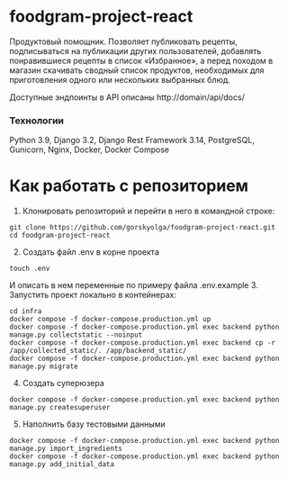 # foodgram-project-react
Продуктовый помощник. Позволяет публиковать рецепты, подписываться на публикации других пользователей, добавлять понравившиеся рецепты в список «Избранное», а перед походом в магазин скачивать сводный список продуктов, необходимых для приготовления одного или нескольких выбранных блюд.

Доступные эндпоинты в API описаны http://domain/api/docs/

### Технологии
Python 3.9, Django 3.2, Django Rest Framework 3.14, PostgreSQL, Gunicorn, Nginx, Docker, Docker Compose

# Как работать с репозиторием
1. Клонировать репозиторий и перейти в него в командной строке:
```
git clone https://github.com/gorskyolga/foodgram-project-react.git
cd foodgram-project-react
```
2. Создать файл .env в корне проекта
```
touch .env
```
И описать в нем переменные по примеру файла .env.example
3. Запустить проект локально в контейнерах:
```
cd infra
docker compose -f docker-compose.production.yml up
docker compose -f docker-compose.production.yml exec backend python manage.py collectstatic --noinput
docker compose -f docker-compose.production.yml exec backend cp -r /app/collected_static/. /app/backend_static/
docker compose -f docker-compose.production.yml exec backend python manage.py migrate

```
4. Создать суперюзера
```
docker compose -f docker-compose.production.yml exec backend python manage.py createsuperuser
```
5. Наполнить базу тестовыми данными
```
docker compose -f docker-compose.production.yml exec backend python manage.py import_ingredients
docker compose -f docker-compose.production.yml exec backend python manage.py add_initial_data
```